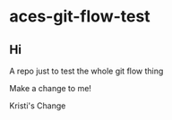 # aces-git-flow-test
## Hi
A repo just to test the whole git flow thing

Make a change to me!

Kristi's Change
